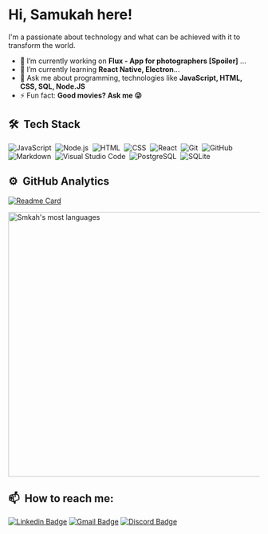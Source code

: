 <h1 align="left">Hi, Samukah here!</h1>
I'm a passionate about technology and what can be achieved with it to transform the world.

- 🔭 I’m currently working on **Flux - App for photographers [Spoiler]** ...
- 🌱 I’m currently learning **React Native, Electron**...
- 💬 Ask me about programming, technologies like **JavaScript, HTML, CSS, SQL, Node.JS**
- ⚡ Fun fact: **Good movies? Ask me  😜**


## 🛠 &nbsp;Tech Stack

![JavaScript](https://img.shields.io/badge/-JavaScript-05122A?style=social&logo=javascript)&nbsp;
![Node.js](https://img.shields.io/badge/-Node.js-05122A?style=social&logo=node.js)&nbsp;
![HTML](https://img.shields.io/badge/-HTML-05122A?style=social&logo=HTML5)&nbsp;
![CSS](https://img.shields.io/badge/-CSS-05122A?style=social&logo=CSS3&logoColor=1572B6)&nbsp;
![React](https://img.shields.io/badge/-React-05122A?style=social&logo=react)&nbsp;
![Git](https://img.shields.io/badge/-Git-05122A?style=social&logo=git)&nbsp;
![GitHub](https://img.shields.io/badge/-GitHub-05122A?style=social&logo=github)&nbsp;
![Markdown](https://img.shields.io/badge/-Markdown-05122A?style=social&logo=markdown)&nbsp;
![Visual Studio Code](https://img.shields.io/badge/-Visual%20Studio%20Code-05122A?style=social&logo=visual-studio-code&logoColor=007ACC)&nbsp;
![PostgreSQL](https://img.shields.io/badge/-PostgreSQL-05122A?style=social&logo=postgresql)&nbsp;
![SQLite](https://img.shields.io/badge/-SQLite-05122A?style=social&logo=sqlite)&nbsp;

## ⚙️ &nbsp;GitHub Analytics

[![Readme Card](https://github-readme-stats.vercel.app/api/pin/?username=smkah&repo=github-readme-stats)](https://github.com/smkah/github-readme-stats)

<img width="530em" src="https://github-readme-stats.vercel.app/api/top-langs/?username=smkah&layout=compact&theme=vision-friendly-light" alt="Smkah's most languages"/>

## 📫 &nbsp;How to reach me:

[![Linkedin Badge](https://img.shields.io/badge/-SamuelHeinzelmann-blue?style=social-square&logo=Linkedin&logoColor=white&link=https://www.linkedin.com/in/samuel-heinzelmann-1b028b31/)](https://www.linkedin.com/in/samuel-heinzelmann-1b028b31/)
[![Gmail Badge](https://img.shields.io/badge/-samukahweb@gmail.com-c14438?style=social-square&logo=Gmail&logoColor=white&link=mailto:samukahweb@gmail.com)](mailto:samukahweb@gmail.com)
[![Discord Badge](https://img.shields.io/badge/-Samukah-purple?style=social-square&logo=Discord&logoColor=white&link=https://discordapp.com/users/613190538287513620/)](https://discordapp.com/users/613190538287513620/)
